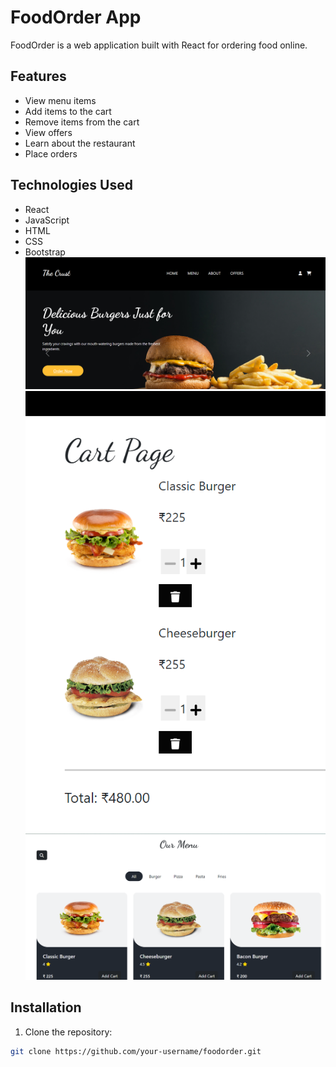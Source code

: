# FoodOrder App

FoodOrder is a web application built with React for ordering food online.

## Features

- View menu items
- Add items to the cart
- Remove items from the cart
- View offers
- Learn about the restaurant
- Place orders

## Technologies Used

- React
- JavaScript
- HTML
- CSS
- Bootstrap
![Screenshot 1](https://raw.githubusercontent.com/fidasalam/FoodApp-Reactjs/main/src/screenshots/Screenshot%202024-03-31%20020055.png)
![Screenshot](https://github.com/fidasalam/FoodApp-Reactjs/raw/main/src/screenshots/Screenshot%202024-03-31%20020259.png)
![Screenshot](https://raw.githubusercontent.com/fidasalam/FoodApp-Reactjs/main/src/screenshots/Screenshot%202024-03-31%20020224.png)


## Installation

1. Clone the repository:

```bash
git clone https://github.com/your-username/foodorder.git
